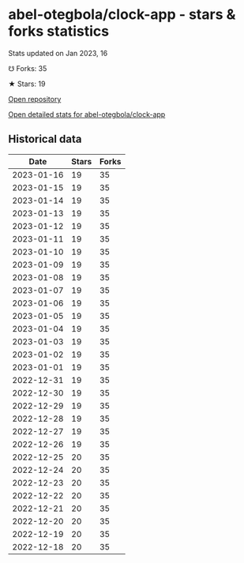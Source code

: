 # abel-otegbola/clock-app - stars & forks statistics

Stats updated on Jan 2023, 16

☋ Forks: 35

★ Stars: 19

[Open repository](https://github.com/abel-otegbola/clock-app)

[Open detailed stats for abel-otegbola/clock-app](https://reviewgithub.com/rep/abel-otegbola/clock-app)

## Historical data
| Date | Stars | Forks |
|------|-------|-------|
| 2023-01-16 | 19 | 35 | 
| 2023-01-15 | 19 | 35 | 
| 2023-01-14 | 19 | 35 | 
| 2023-01-13 | 19 | 35 | 
| 2023-01-12 | 19 | 35 | 
| 2023-01-11 | 19 | 35 | 
| 2023-01-10 | 19 | 35 | 
| 2023-01-09 | 19 | 35 | 
| 2023-01-08 | 19 | 35 | 
| 2023-01-07 | 19 | 35 | 
| 2023-01-06 | 19 | 35 | 
| 2023-01-05 | 19 | 35 | 
| 2023-01-04 | 19 | 35 | 
| 2023-01-03 | 19 | 35 | 
| 2023-01-02 | 19 | 35 | 
| 2023-01-01 | 19 | 35 | 
| 2022-12-31 | 19 | 35 | 
| 2022-12-30 | 19 | 35 | 
| 2022-12-29 | 19 | 35 | 
| 2022-12-28 | 19 | 35 | 
| 2022-12-27 | 19 | 35 | 
| 2022-12-26 | 19 | 35 | 
| 2022-12-25 | 20 | 35 | 
| 2022-12-24 | 20 | 35 | 
| 2022-12-23 | 20 | 35 | 
| 2022-12-22 | 20 | 35 | 
| 2022-12-21 | 20 | 35 | 
| 2022-12-20 | 20 | 35 | 
| 2022-12-19 | 20 | 35 | 
| 2022-12-18 | 20 | 35 | 

